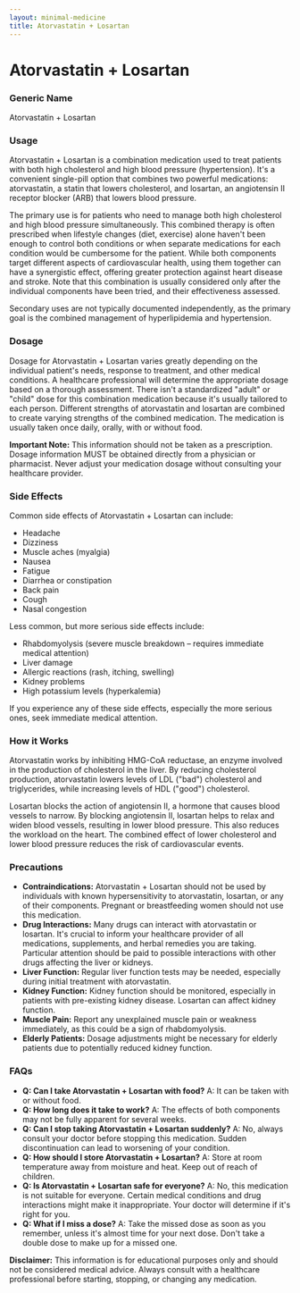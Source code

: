 ```yaml
---
layout: minimal-medicine
title: Atorvastatin + Losartan
---
```


# Atorvastatin + Losartan
### Generic Name
Atorvastatin + Losartan

### Usage

Atorvastatin + Losartan is a combination medication used to treat patients with both high cholesterol and high blood pressure (hypertension).  It's a convenient single-pill option that combines two powerful medications: atorvastatin, a statin that lowers cholesterol, and losartan, an angiotensin II receptor blocker (ARB) that lowers blood pressure.

The primary use is for patients who need to manage both high cholesterol and high blood pressure simultaneously.  This combined therapy is often prescribed when lifestyle changes (diet, exercise) alone haven't been enough to control both conditions or when separate medications for each condition would be cumbersome for the patient. While both components target different aspects of cardiovascular health, using them together can have a synergistic effect, offering greater protection against heart disease and stroke.  Note that this combination is usually considered only after the individual components have been tried, and their effectiveness assessed.  

Secondary uses are not typically documented independently, as the primary goal is the combined management of hyperlipidemia and hypertension.

### Dosage

Dosage for Atorvastatin + Losartan varies greatly depending on the individual patient's needs, response to treatment, and other medical conditions.  A healthcare professional will determine the appropriate dosage based on a thorough assessment.  There isn't a standardized "adult" or "child" dose for this combination medication because it's usually tailored to each person.  Different strengths of atorvastatin and losartan are combined to create varying strengths of the combined medication.  The medication is usually taken once daily, orally, with or without food.


**Important Note:**  This information should not be taken as a prescription.  Dosage information MUST be obtained directly from a physician or pharmacist.  Never adjust your medication dosage without consulting your healthcare provider.

### Side Effects

Common side effects of Atorvastatin + Losartan can include:

*   Headache
*   Dizziness
*   Muscle aches (myalgia)
*   Nausea
*   Fatigue
*   Diarrhea or constipation
*   Back pain
*   Cough
*   Nasal congestion

Less common, but more serious side effects include:

*   Rhabdomyolysis (severe muscle breakdown – requires immediate medical attention)
*   Liver damage
*   Allergic reactions (rash, itching, swelling)
*   Kidney problems
*   High potassium levels (hyperkalemia)

If you experience any of these side effects, especially the more serious ones, seek immediate medical attention.


### How it Works

Atorvastatin works by inhibiting HMG-CoA reductase, an enzyme involved in the production of cholesterol in the liver.  By reducing cholesterol production, atorvastatin lowers levels of LDL ("bad") cholesterol and triglycerides, while increasing levels of HDL ("good") cholesterol.

Losartan blocks the action of angiotensin II, a hormone that causes blood vessels to narrow. By blocking angiotensin II, losartan helps to relax and widen blood vessels, resulting in lower blood pressure.  This also reduces the workload on the heart.  The combined effect of lower cholesterol and lower blood pressure reduces the risk of cardiovascular events.

### Precautions

*   **Contraindications:** Atorvastatin + Losartan should not be used by individuals with known hypersensitivity to atorvastatin, losartan, or any of their components.  Pregnant or breastfeeding women should not use this medication.
*   **Drug Interactions:** Many drugs can interact with atorvastatin or losartan.  It's crucial to inform your healthcare provider of all medications, supplements, and herbal remedies you are taking.  Particular attention should be paid to possible interactions with other drugs affecting the liver or kidneys.
*   **Liver Function:**  Regular liver function tests may be needed, especially during initial treatment with atorvastatin.
*   **Kidney Function:**  Kidney function should be monitored, especially in patients with pre-existing kidney disease.  Losartan can affect kidney function.
*   **Muscle Pain:** Report any unexplained muscle pain or weakness immediately, as this could be a sign of rhabdomyolysis.
*   **Elderly Patients:**  Dosage adjustments might be necessary for elderly patients due to potentially reduced kidney function.


### FAQs

*   **Q: Can I take Atorvastatin + Losartan with food?** A:  It can be taken with or without food.
*   **Q: How long does it take to work?** A:  The effects of both components may not be fully apparent for several weeks.
*   **Q: Can I stop taking Atorvastatin + Losartan suddenly?** A:  No, always consult your doctor before stopping this medication.  Sudden discontinuation can lead to worsening of your condition.
*   **Q: How should I store Atorvastatin + Losartan?** A: Store at room temperature away from moisture and heat.  Keep out of reach of children.
*   **Q: Is Atorvastatin + Losartan safe for everyone?** A: No, this medication is not suitable for everyone.  Certain medical conditions and drug interactions might make it inappropriate. Your doctor will determine if it's right for you.
*   **Q: What if I miss a dose?** A: Take the missed dose as soon as you remember, unless it's almost time for your next dose. Don't take a double dose to make up for a missed one.

**Disclaimer:** This information is for educational purposes only and should not be considered medical advice.  Always consult with a healthcare professional before starting, stopping, or changing any medication.
